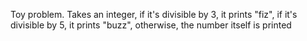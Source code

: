 Toy problem. Takes an integer, if it's divisible by 3, it prints "fiz", if it's divisible by 5, it prints "buzz", otherwise, the number itself is printed